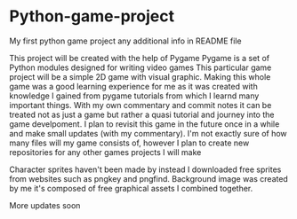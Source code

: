 # Python-game-project
My first python game project any additional info in README file


This project will be created with the help of Pygame
Pygame is a set of Python modules designed for writing video games
This particular game project will be a simple 2D game with visual graphic.
Making this whole game was a good learning experience for me as it was created with knowledge I gained from pygame tutorials from which I learnd many important things. 
With my own commentary and commit notes it can be treated not as just a game but rather a quasi tutorial and journey into the game develpoment.
I plan to revisit this game in the future once in a while and make small updates (with my commentary).
I'm not exactly sure of how many files will my game consists of, however I plan to create new repositories for any other games projects I will make

Character sprites haven't been made by instead I downloaded free sprites from websites such as pngkey and pngfind.
Background image was created by me it's composed of free graphical assets I combined together.

More updates soon
